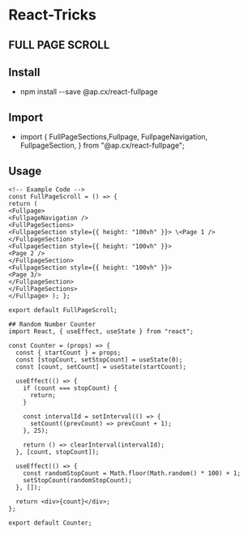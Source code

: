 # React-Tricks

## FULL PAGE SCROLL

## Install

- npm install --save @ap.cx/react-fullpage

## Import

- import { FullPageSections,Fullpage, FullpageNavigation, FullpageSection, }
  from "@ap.cx/react-fullpage";

## Usage

```Full Page Scroller
<!-- Example Code -->
const FullPageScroll = () => {
return (
<Fullpage>
<FullpageNavigation />
<FullPageSections>
<FullpageSection style={{ height: "100vh" }}> \<Page 1 />
</FullpageSection>
<FullpageSection style={{ height: "100vh" }}>
<Page 2 />
</FullpageSection>
<FullpageSection style={{ height: "100vh" }}>
<Page 3/>
</FullpageSection>
</FullPageSections>
</Fullpage> ); };

export default FullPageScroll;
```

```
## Random Number Counter
import React, { useEffect, useState } from "react";

const Counter = (props) => {
  const { startCount } = props;
  const [stopCount, setStopCount] = useState(0);
  const [count, setCount] = useState(startCount);

  useEffect(() => {
    if (count === stopCount) {
      return;
    }

    const intervalId = setInterval(() => {
      setCount((prevCount) => prevCount + 1);
    }, 25);

    return () => clearInterval(intervalId);
  }, [count, stopCount]);

  useEffect(() => {
    const randomStopCount = Math.floor(Math.random() * 100) + 1;
    setStopCount(randomStopCount);
  }, []);

  return <div>{count}</div>;
};

export default Counter;
```
